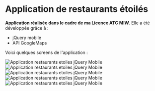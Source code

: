 Application de restaurants étoilés
===========

**Application réalisée dans le cadre de ma Licence ATC MIW.**
Elle a été développée grâce à :
- jQuery mobile
- API GoogleMaps

Voici quelques screens de l'application :

![Application restaurants etoiles jQuery Mobile](http://puu.sh/kE4rS/6156018464.jpg)
![Application restaurants etoiles jQuery Mobile](http://puu.sh/kE4uG/cbd75cf5ae.png)
![Application restaurants etoiles jQuery Mobile](http://puu.sh/kE4xb/88854fb327.jpg)
![Application restaurants etoiles jQuery Mobile](http://puu.sh/kE4zz/2f319798e1.jpg)
![Application restaurants etoiles jQuery Mobile](http://puu.sh/kE4C7/cad2a2edd9.jpg)
